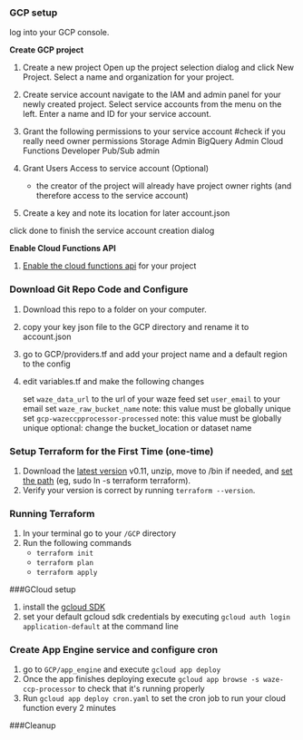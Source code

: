 ### GCP setup

log into your GCP console.

**Create GCP project**
1. Create a new project
    Open up the project selection dialog and click New Project. Select a name and organization for your project.

1. Create service account
    navigate to the IAM and admin panel for your newly created project. Select service accounts from the menu on the left. Enter a name and ID for your service account.

2. Grant the following permissions to your service account
#check if you really need owner permissions
    Storage Admin
    BigQuery Admin
    Cloud Functions Developer
    Pub/Sub admin

3. Grant Users Access to service account (Optional)
    - the creator of the project will already have project owner rights (and therefore access to the service account)

4. Create a key and note its location for later account.json

click done to finish the service account creation dialog

**Enable Cloud Functions API**
1. [Enable the cloud functions api](https://console.cloud.google.com/apis/library/cloudfunctions.googleapis.com) for your project


### Download Git Repo Code and Configure
1. Download this repo to a folder on your computer.
2. copy your key json file to the GCP directory and rename it to account.json
3. go to GCP/providers.tf and add your project name and a default region to the config
4. edit variables.tf and make the following changes

    set `waze_data_url` to the url of your waze feed
    set `user_email` to your email
    set `waze_raw_bucket_name` note: this value must be globally unique
    set `gcp-wazeccpprocessor-processed` note: this value must be globally unique
    optional: change the bucket_location or dataset name


### Setup Terraform for the First Time (one-time)

1. Download the [latest version](https://www.terraform.io/downloads.html) v0.11, unzip, move to /bin if needed, and [set the path](https://www.terraform.io/intro/getting-started/install.html) (eg, sudo ln -s terraform terraform).
2. Verify your version is correct by running `terraform --version`.

### Running Terraform
1. In your terminal go to your `/GCP` directory
2. Run the following commands
    - `terraform init`
    - `terraform plan`
    - `terraform apply`

###GCloud setup
1. install the [gcloud SDK](https://cloud.google.com/sdk/install)
2. set your default gcloud sdk credentials by executing `gcloud auth login application-default` at the command line
    
### Create App Engine service and configure cron
1. go to `GCP/app_engine` and execute `gcloud app deploy`
2. Once the app finishes deploying execute `gcloud app browse -s waze-ccp-processor` to check that it's running properly
3. Run `gcloud app deploy cron.yaml` to set the cron job to run your cloud function every 2 minutes

###Cleanup
